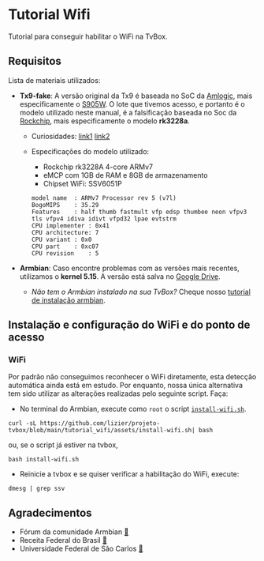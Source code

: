# Tutorial Wifi

Tutorial para conseguir habilitar o WiFi na TvBox.

## Requisitos

Lista de materiais utilizados:

* **Tx9-fake**: A versão original da Tx9 é baseada no SoC da [Amlogic](https://www.amlogic.com/), mais especificamente o [S905W](https://en.wikipedia.org/wiki/Amlogic). O lote que tivemos acesso, e portanto é o modelo utilizado neste manual, é a falsificação baseada no Soc da [Rockchip](http://www.rock-chips.com/), mais especificamente o modelo **rk3228a**.
  * Curiosidades: [link1](https://www.youtube.com/watch?v=bWcwqZfOcUI) [link2](https://www.youtube.com/watch?v=nGlpigD6uoY)
  * Especificações do modelo utilizado:
  
    * Rockchip rk3228A 4-core ARMv7
    * eMCP com 1GB de RAM e 8GB de armazenamento
    * Chipset WiFi: SSV6051P
    
    ```
    model name	: ARMv7 Processor rev 5 (v7l)
    BogoMIPS	: 35.29
    Features	: half thumb fastmult vfp edsp thumbee neon vfpv3 tls vfpv4 idiva idivt vfpd32 lpae evtstrm 
    CPU implementer	: 0x41
    CPU architecture: 7
    CPU variant	: 0x0
    CPU part	: 0xc07
    CPU revision	: 5
    ```

* **Armbian**: Caso encontre problemas com as versões mais recentes, utilizamos o **kernel 5.15**. A versão está salva no [Google Drive](https://drive.google.com/drive/folders/1e4TiLbqWj8Yj2bcLT5fBhs6omHIN_e7u?usp=sharing).
	* _Não tem o Armbian instalado na sua TvBox?_ Cheque nosso [tutorial de instalação armbian](https://github.com/lizier/projeto-tvbox/tree/main/tx9-instalacao-armbian-ssh).

## Instalação e configuração do WiFi e do ponto de acesso

### WiFi

Por padrão não conseguimos reconhecer o WiFi diretamente, esta detecção automática ainda está em estudo. Por enquanto, nossa única alternativa tem sido utilizar as alterações realizadas pelo seguinte script. Faça:

* No terminal do Armbian, execute como `root` o script [`install-wifi.sh`](../assets/install-wifi.sh).

```
curl -sL https://github.com/lizier/projeto-tvbox/blob/main/tutorial_wifi/assets/install-wifi.sh| bash
```
ou, se o script já estiver na tvbox,
```
bash install-wifi.sh
```

*  Reinicie a tvbox e se quiser verificar a habilitação do WiFi, execute:
```
dmesg | grep ssv
```

## Agradecimentos

* Fórum da comunidade Armbian [:link:](https://forum.armbian.com/topic/12656-csc-armbian-for-rk322x-tv-boxes/)
* Receita Federal do Brasil [:link:](https://www.gov.br/receitafederal/pt-br)
* Universidade Federal de São Carlos [:link:](http://ufscar.br)
